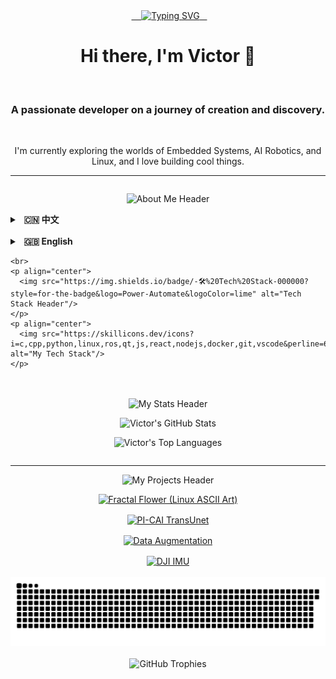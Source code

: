 <div align="center">
  <a href="https://git.io/typing-svg">
    <img src="https://readme-typing-svg.demolab.com?font=Fira+Code&weight=700&size=25&duration=4000&pause=1000&color=36BCF7&center=true&vCenter=true&width=435&lines=Hi%2C+I'm+Victor;Welcome+to+my+GitHub+Profile!" alt="Typing SVG" />
  </a>
  <h1>Hi there, I'm Victor 👋</h1>
  <h3>A passionate developer on a journey of creation and discovery.</h3>
  <p>I'm currently exploring the worlds of Embedded Systems, AI Robotics, and Linux, and I love building cool things.</p>
</div>

<hr>

<div style="display: flex; flex-wrap: wrap; justify-content: center; gap: 20px;">

  <div style="flex: 1; min-width: 380px; max-width: 600px;">
    <p align="center">
      <img src="https://img.shields.io/badge/-🚀%20About%20Me%20%2F%20关于我-000000?style=for-the-badge&logo=About.me&logoColor=magenta" alt="About Me Header"/>
    </p>
    <details>
      <summary><strong>&nbsp; 🇨🇳 中文</strong></summary>
      <p align="left" style="line-height: 1.8;">
        &nbsp; - 🔭 我目前正致力于：<b>双足轮腿机器人步态算法、嵌入式+AI 机器人系统...</b><br>
        &nbsp; - 🌱 我正在深入学习：更高级的<b>机器人路径规划算法</b>与复杂的<b>物联网控制方案...</b><br>
        &nbsp; - 💬 欢迎与我交流任何关于<b>STM32、ROS2、OpenMV/OpenCV</b>或<b>通信协议</b>的问题。<br>
        &nbsp; - 📫 如何联系我: <b>102450592zzy@gmail.com</b>
      </p>
    </details>
    <details>
      <summary><strong>&nbsp; 🇬🇧 English</strong></summary>
      <p align="left" style="line-height: 1.8;">
        &nbsp; - 🔭 I’m currently working on: <b>Gait algorithms for bipedal wheeled robots, Embedded+AI Robotics systems...</b><br>
        &nbsp; - 🌱 I’m currently learning: More advanced <b>robot path planning algorithms & complex IoT control schemes...</b><br>
        &nbsp; - 💬 Ask me about: <b>STM32, ROS2, OpenMV/OpenCV,</b> or communication protocols.<br>
        &nbsp; - 📫 How to reach me: <b>102450592zzy@gmail.com</b>
      </p>
    </details>

    <br>
    <p align="center">
      <img src="https://img.shields.io/badge/-🛠️%20Tech%20Stack-000000?style=for-the-badge&logo=Power-Automate&logoColor=lime" alt="Tech Stack Header"/>
    </p>
    <p align="center">
      <img src="https://skillicons.dev/icons?i=c,cpp,python,linux,ros,qt,js,react,nodejs,docker,git,vscode&perline=6&theme=dark" alt="My Tech Stack"/>
    </p>
  </div>
  
  <div style="flex: 1; min-width: 380px; max-width: 600px;">
    <p align="center">
      <img src="https://img.shields.io/badge/-📊%20My%20Stats%20%2F%20我的统计-000000?style=for-the-badge&logo=Tableau&logoColor=cyan" alt="My Stats Header"/>
    </p>
    <p align="center">
      <img src="https://github-readme-stats.vercel.app/api?username=12sqawdwq&show_icons=true&theme=synthwave&icon_color=79ff97&hide_border=true&count_private=true&rank_icon=github" alt="Victor's GitHub Stats" />
    </p>
    <p align="center">
      <img src="https://github-readme-stats.vercel.app/api/top-langs/?username=12sqawdwq&layout=compact&theme=synthwave&hide_border=true&langs_count=8" alt="Victor's Top Languages" />
    </p>
    </div>

</div>

<hr>

<div align="center">
  <p align="center">
    <img src="https://img.shields.io/badge/-✨%20My%20Projects%20%2F%20我的项目-000000?style=for-the-badge&logo=GitHub&logoColor=cyan" alt="My Projects Header"/>
  </p>
  <div style="display: grid; grid-template-columns: repeat(auto-fit, minmax(320px, 1fr)); gap: 16px; width: 90%; margin: auto;">
      <a href="https://github.com/12sqawdwq/fractal_flower" target="_blank"><img src="https://github-readme-stats.vercel.app/api/pin/?username=12sqawdwq&repo=fractal_flower&theme=synthwave&description_lines_count=2" alt="Fractal Flower (Linux ASCII Art)" /></a>
      <a href="https://github.com/12sqawdwq/PI-CAI_TransUnet" target="_blank"><img src="https://github-readme-stats.vercel.app/api/pin/?username=12sqawdwq&repo=PI-CAI_TransUnet&theme=synthwave&description_lines_count=2" alt="PI-CAI TransUnet" /></a>
      <a href="https://github.com/12sqawdwq/Augmentation" target="_blank"><img src="https://github-readme-stats.vercel.app/api/pin/?username=12sqawdwq&repo=Augmentation&theme=synthwave&description_lines_count=2" alt="Data Augmentation" /></a>
      <a href="https://github.com/12sqawdwq/DJI-dev-board-c-imu" target="_blank"><img src="https://github-readme-stats.vercel.app/api/pin/?username=12sqawdwq&repo=DJI-dev-board-c-imu&theme=synthwave&description_lines_count=2" alt="DJI IMU" /></a>
  </div>
  <br>
  <img src="https://raw.githubusercontent.com/12sqawdwq/12sqawdwq/main/dist/github-contribution-grid-snake-dark.svg?palette=github-dark" alt="contribution snake" />
  <br><br>
  <img src="https://github-profile-trophy.vercel.app/?username=12sqawdwq&theme=synthwave&column=6&margin-w=15&margin-h=15&no-frame=true" alt="GitHub Trophies"/>
</div>
